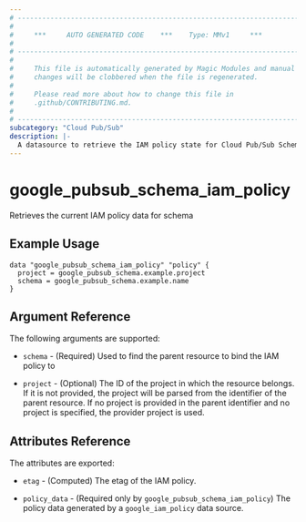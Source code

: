 ```yaml
---
# ----------------------------------------------------------------------------
#
#     ***     AUTO GENERATED CODE    ***    Type: MMv1     ***
#
# ----------------------------------------------------------------------------
#
#     This file is automatically generated by Magic Modules and manual
#     changes will be clobbered when the file is regenerated.
#
#     Please read more about how to change this file in
#     .github/CONTRIBUTING.md.
#
# ----------------------------------------------------------------------------
subcategory: "Cloud Pub/Sub"
description: |-
  A datasource to retrieve the IAM policy state for Cloud Pub/Sub Schema
---
```



# google_pubsub_schema_iam_policy

Retrieves the current IAM policy data for schema


## Example Usage


```hcl
data "google_pubsub_schema_iam_policy" "policy" {
  project = google_pubsub_schema.example.project
  schema = google_pubsub_schema.example.name
}
```

## Argument Reference

The following arguments are supported:

* `schema` - (Required) Used to find the parent resource to bind the IAM policy to

* `project` - (Optional) The ID of the project in which the resource belongs.
    If it is not provided, the project will be parsed from the identifier of the parent resource. If no project is provided in the parent identifier and no project is specified, the provider project is used.

## Attributes Reference

The attributes are exported:

* `etag` - (Computed) The etag of the IAM policy.

* `policy_data` - (Required only by `google_pubsub_schema_iam_policy`) The policy data generated by
  a `google_iam_policy` data source.
